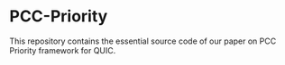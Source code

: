 # PCC-Priority

This repository contains the essential source code of our paper on PCC Priority framework for QUIC.

